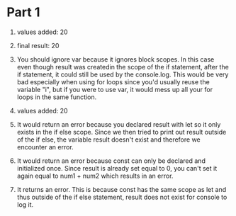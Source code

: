 # Part 1

1. values added: 20

2. final result: 20

3. You should ignore var because it ignores block scopes. In this case even though result was createdin the scope of the if statement, after the if statement, it could still be used by the console.log. This would be very bad especially when using for loops since you'd usually reuse the variable "i", but if you were to use var, it would mess up all your for loops in the same function.

4. values added: 20

5. It would return an error because you declared result with let so it only exists in the if else scope. Since we then tried to print out result outside of the if else, the variable result doesn't exist and therefore we encounter an error.

6. It would return an error because const can only be declared and initialized once. Since result is already set equal to 0, you can't set it again equal to num1 + num2 which results in an error.

7. It returns an error. This is because const has the same scope as let and thus outside of the if else statement, result does not exist for console to log it.
